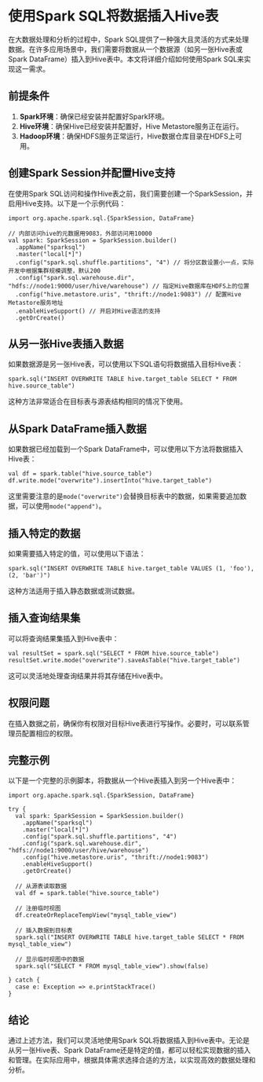 # 使用Spark SQL将数据插入Hive表

在大数据处理和分析的过程中，Spark SQL提供了一种强大且灵活的方式来处理数据。在许多应用场景中，我们需要将数据从一个数据源（如另一张Hive表或Spark DataFrame）插入到Hive表中。本文将详细介绍如何使用Spark SQL来实现这一需求。

## 前提条件

1. **Spark环境**：确保已经安装并配置好Spark环境。
2. **Hive环境**：确保Hive已经安装并配置好，Hive Metastore服务正在运行。
3. **Hadoop环境**：确保HDFS服务正常运行，Hive数据仓库目录在HDFS上可用。

## 创建Spark Session并配置Hive支持

在使用Spark SQL访问和操作Hive表之前，我们需要创建一个SparkSession，并启用Hive支持。以下是一个示例代码：

```
import org.apache.spark.sql.{SparkSession, DataFrame}

// 内部访问hive的元数据用9083，外部访问用10000
val spark: SparkSession = SparkSession.builder()
  .appName("sparksql")
  .master("local[*]")
  .config("spark.sql.shuffle.partitions", "4") // 将分区数设置小一点，实际开发中根据集群规模调整，默认200
  .config("spark.sql.warehouse.dir", "hdfs://node1:9000/user/hive/warehouse") // 指定Hive数据库在HDFS上的位置
  .config("hive.metastore.uris", "thrift://node1:9083") // 配置Hive Metastore服务地址
  .enableHiveSupport() // 开启对Hive语法的支持
  .getOrCreate()
```

## 从另一张Hive表插入数据

如果数据源是另一张Hive表，可以使用以下SQL语句将数据插入目标Hive表：

```
spark.sql("INSERT OVERWRITE TABLE hive.target_table SELECT * FROM hive.source_table")
```

这种方法非常适合在目标表与源表结构相同的情况下使用。

## 从Spark DataFrame插入数据

如果数据已经加载到一个Spark DataFrame中，可以使用以下方法将数据插入Hive表：

```
val df = spark.table("hive.source_table")
df.write.mode("overwrite").insertInto("hive.target_table")
```

这里需要注意的是`mode("overwrite")`会替换目标表中的数据，如果需要追加数据，可以使用`mode("append")`。

## 插入特定的数据

如果需要插入特定的值，可以使用以下语法：

```
spark.sql("INSERT OVERWRITE TABLE hive.target_table VALUES (1, 'foo'), (2, 'bar')")
```

这种方法适用于插入静态数据或测试数据。

## 插入查询结果集

可以将查询结果集插入到Hive表中：

```
val resultSet = spark.sql("SELECT * FROM hive.source_table")
resultSet.write.mode("overwrite").saveAsTable("hive.target_table")
```

这可以灵活地处理查询结果并将其存储在Hive表中。

## 权限问题

在插入数据之前，确保你有权限对目标Hive表进行写操作。必要时，可以联系管理员配置相应的权限。

## 完整示例

以下是一个完整的示例脚本，将数据从一个Hive表插入到另一个Hive表中：

```
import org.apache.spark.sql.{SparkSession, DataFrame}

try {
  val spark: SparkSession = SparkSession.builder()
    .appName("sparksql")
    .master("local[*]")
    .config("spark.sql.shuffle.partitions", "4")
    .config("spark.sql.warehouse.dir", "hdfs://node1:9000/user/hive/warehouse")
    .config("hive.metastore.uris", "thrift://node1:9083")
    .enableHiveSupport()
    .getOrCreate()

  // 从源表读取数据
  val df = spark.table("hive.source_table")
  
  // 注册临时视图
  df.createOrReplaceTempView("mysql_table_view")

  // 插入数据到目标表
  spark.sql("INSERT OVERWRITE TABLE hive.target_table SELECT * FROM mysql_table_view")

  // 显示临时视图中的数据
  spark.sql("SELECT * FROM mysql_table_view").show(false)
  
} catch {
  case e: Exception => e.printStackTrace()
}
```

## 结论

通过上述方法，我们可以灵活地使用Spark SQL将数据插入到Hive表中。无论是从另一张Hive表、Spark DataFrame还是特定的值，都可以轻松实现数据的插入和管理。在实际应用中，根据具体需求选择合适的方法，以实现高效的数据处理和分析。